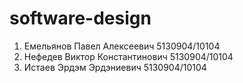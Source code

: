 # software-design

1. Емельянов Павел Алексеевич 5130904/10104
2. Нефедев Виктор Константинович 5130904/10104
3. Истаев Эрдэм Эрдэниевич 5130904/10104
